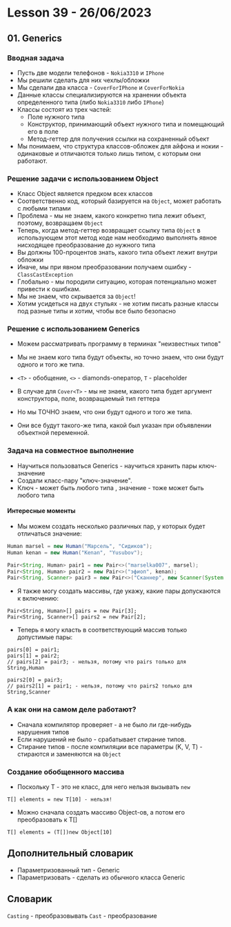 # Lesson 39 - 26/06/2023

## 01. Generics

### Вводная задача

* Пусть две модели телефонов - `Nokia3310` и `IPhone`
* Мы решили сделать для них чехлы/обложки
* Мы сделали два класса - `CoverForIPhone` и `CoverForNokia`
* Данные классы специализируются на хранении объекта определенного типа (либо `Nokia3310` либо `IPhone`)
* Классы состоят из трех частей:
  * Поле нужного типа
  * Конструктор, принимающий объект нужного типа и помещающий его в поле
  * Метод-геттер для получения ссылки на сохраненный объект
* Мы понимаем, что структура классов-обложек для айфона и нокии - одинаковые и отличаются только лишь типом, с которым они работают.

### Решение задачи с использованием Object

* Класс Object является предком всех классов
* Соответственно код, который базируется на `Object`, может работать с любыми типами
* Проблема - мы не знаем, какого конкретно типа лежит объект, поэтому, возвращаем `Object`
* Теперь, когда метод-геттер возвращает ссылку типа `Object` в использующем этот метод коде нам необходимо выполнять явное нисходящее преобразование до нужного типа
* Вы должны 100-процентов знать, какого типа объект лежит внутри обложки
* Иначе, мы при явном преобразовании получаем ошибку - `ClassCastException`
* Глобально - мы породили ситуацию, которая потенциально может привести к ошибкам.
* Мы не знаем, что скрывается за `Object`!
* Хотим усидеться на двух стульях - не хотим писать разные классы под разные типы и хотим, чтобы все было безопасно

### Решение с использованием Generics

* Можем рассматривать программу в терминах "неизвестных типов"
* Мы не знаем кого типа будут объекты, но точно знаем, что они будут одного и того же типа.
* `<T>` - обобщение, `<>` - diamonds-оператор, `T` - placeholder 

* В случае для `Cover<T>` - мы не знаем, какого типа будет аргумент конструктора, поле, возвращаемый тип геттера
* Но мы ТОЧНО знаем, что они будут одного и того же типа.
* Они все будут такого-же типа, какой был указан при объявлении объектной переменной.

### Задача на совместное выполнение 

* Научиться пользоваться Generics - научиться хранить пары ключ-значение
* Создали класс-пару "ключ-значение".
* Ключ - может быть любого типа <K>, значение - тоже может быть любого типа <V>

#### Интересные моменты

* Мы можем создать несколько различных пар, у которых будет отличаться значение:

```java
Human marsel = new Human("Марсель", "Сидиков");
Human kenan = new Human("Kenan", "Yusubov");

Pair<String, Human> pair1 = new Pair<>("marselka007", marsel);
Pair<String, Human> pair2 = new Pair<>("эфиоп", kenan);
Pair<String, Scanner> pair3 = new Pair<>("Сканнер", new Scanner(System.in))
```

* Я также могу создать массивы, где укажу, какие пары допускаются к включению:

```
Pair<String, Human>[] pairs = new Pair[3];
Pair<String, Scanner>[] pairs2 = new Pair[2];
```

* Теперь я могу класть в соответствующий массив только допустимые пары:

```
pairs[0] = pair1;
pairs[1] = pair2;
// pairs[2] = pair3; - нельзя, потому что pairs только для String,Human

pairs2[0] = pair3;
// pairs2[1] = pair1; - нельзя, потому что pairs2 только для String,Scanner
```

### А как они на самом деле работают?

* Сначала компилятор проверяет - а не было ли где-нибудь нарушения типов
* Если нарушений не было - срабатывает стирание типов.
* Стирание типов - после компиляции все параметры (K, V, T) - стираются и заменяются на `Object`

### Создание обобщенного массива

* Поскольку T - это не класс, для него нельзя вызывать `new`

```
T[] elements = new T[10] - нельзя!
```

* Можно сначала создать массиво Object-ов, а потом его преобразовать к T[]
```
T[] elements = (T[])new Object[10]
```


## Дополнительный словарик

* Параметризованный тип - Generic
* Параметризовать - сделать из обычного класса Generic
## Словарик

`Casting` - преобразовывать
`Cast` - преобразование